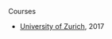 Courses

- [University of Zurich][], 2017

[University of Zurich]: ../../blob/Zurich-2017/README.md
